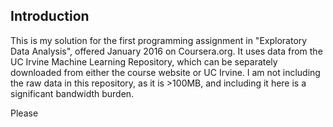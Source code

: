 ## Introduction

This is my solution for the first programming assignment in "Exploratory
Data Analysis", offered January 2016 on Coursera.org. It uses data from 
the UC Irvine Machine Learning Repository, which can be separately downloaded 
from either the course website or UC Irvine. I am not including the raw data in
this repository, as it is >100MB, and including it here is a significant 
bandwidth burden.

Please 